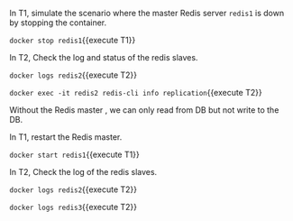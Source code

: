 

In T1, simulate the scenario where the master Redis server `redis1` is down by stopping the container.

`docker stop redis1`{{execute T1}}

In T2, Check the log and status of the redis slaves.

`docker logs redis2`{{execute T2}}

`docker exec -it redis2 redis-cli info replication`{{execute T2}}





Without the Redis master , we can only read from DB but not write to the DB.

In T1, restart the Redis master.

`docker start redis1`{{execute T1}}


In T2, Check the log of the redis slaves.

`docker logs redis2`{{execute T2}}

`docker logs redis3`{{execute T2}}